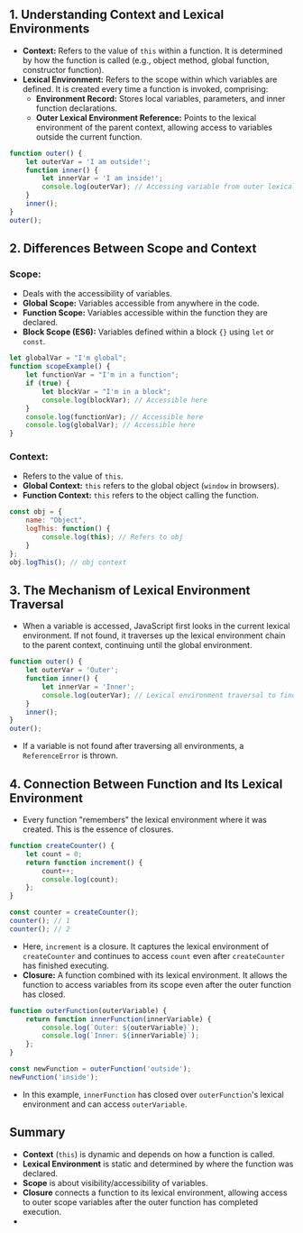 ## 1. Understanding Context and Lexical Environments

* **Context:** Refers to the value of `this` within a function. It is determined by how the function is called (e.g., object method, global function, constructor function).
* **Lexical Environment:** Refers to the scope within which variables are defined. It is created every time a function is invoked, comprising:
   * **Environment Record:** Stores local variables, parameters, and inner function declarations.
   * **Outer Lexical Environment Reference:** Points to the lexical environment of the parent context, allowing access to variables outside the current function.
```javascript
function outer() {
    let outerVar = 'I am outside!';
    function inner() {
        let innerVar = 'I am inside!';
        console.log(outerVar); // Accessing variable from outer lexical environment
    }
    inner();
}
outer();
```

## 2. Differences Between Scope and Context

### Scope:
* Deals with the accessibility of variables.
* **Global Scope:** Variables accessible from anywhere in the code.
* **Function Scope:** Variables accessible within the function they are declared.
* **Block Scope (ES6):** Variables defined within a block `{}` using `let` or `const`.
```javascript
let globalVar = "I'm global";
function scopeExample() {
    let functionVar = "I'm in a function";
    if (true) {
        let blockVar = "I'm in a block";
        console.log(blockVar); // Accessible here
    }
    console.log(functionVar); // Accessible here
    console.log(globalVar); // Accessible here
}
```

### Context:
* Refers to the value of `this`.
* **Global Context:** `this` refers to the global object (`window` in browsers).
* **Function Context:** `this` refers to the object calling the function.
```javascript
const obj = {
    name: "Object",
    logThis: function() {
        console.log(this); // Refers to obj
    }
};
obj.logThis(); // obj context
```

## 3. The Mechanism of Lexical Environment Traversal

* When a variable is accessed, JavaScript first looks in the current lexical environment. If not found, it traverses up the lexical environment chain to the parent context, continuing until the global environment.
```javascript
function outer() {
    let outerVar = 'Outer';
    function inner() {
        let innerVar = 'Inner';
        console.log(outerVar); // Lexical environment traversal to find outerVar
    }
    inner();
}
outer();
```

* If a variable is not found after traversing all environments, a `ReferenceError` is thrown.

## 4. Connection Between Function and Its Lexical Environment

* Every function "remembers" the lexical environment where it was created. This is the essence of closures.
```javascript
function createCounter() {
    let count = 0;
    return function increment() {
        count++;
        console.log(count);
    };
}

const counter = createCounter();
counter(); // 1
counter(); // 2
```

* Here, `increment` is a closure. It captures the lexical environment of `createCounter` and continues to access `count` even after `createCounter` has finished executing.
* **Closure:** A function combined with its lexical environment. It allows the function to access variables from its scope even after the outer function has closed.
```javascript
function outerFunction(outerVariable) {
    return function innerFunction(innerVariable) {
        console.log(`Outer: ${outerVariable}`);
        console.log(`Inner: ${innerVariable}`);
    };
}

const newFunction = outerFunction('outside');
newFunction('inside');
```
* In this example, `innerFunction` has closed over `outerFunction`'s lexical environment and can access `outerVariable`.

## Summary
* **Context** (`this`) is dynamic and depends on how a function is called.
* **Lexical Environment** is static and determined by where the function was declared.
* **Scope** is about visibility/accessibility of variables.
* **Closure** connects a function to its lexical environment, allowing access to outer scope variables after the outer function has completed execution.
* 
